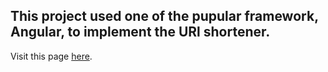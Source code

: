 ## This project used one of the pupular framework, Angular, to implement the URl shortener.

Visit this page [here](https://ihsuanhu.github.io/URL_Shortener/).
